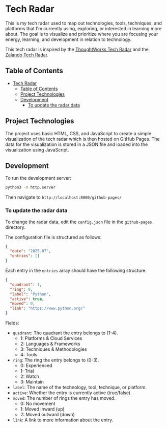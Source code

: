 # Tech Radar

This is my tech radar used to map out technologies, tools, techniques, and platforms that I'm currently using, exploring, or interested in learning more about. The goal is to visualize and prioritize where you are focusing your energy, learning, and development in relation to technology.

This tech radar is inspired by the [ThoughtWorks Tech Radar](https://www.thoughtworks.com/radar) and the [Zalando Tech Radar](https://opensource.zalando.com/tech-radar).

## Table of Contents

- [Tech Radar](#tech-radar)
  - [Table of Contents](#table-of-contents)
  - [Project Technologies](#project-technologies)
  - [Development](#development)
    - [To update the radar data](#to-update-the-radar-data)

## Project Technologies

The project uses basic HTML, CSS, and JavaScript to create a simple visualization of the tech radar which is then hosted on GitHub Pages. The data for the visualization is stored in a JSON file and loaded into the visualization using JavaScript.

## Development

To run the development server:

```bash
python3 -m http.server
```

Then navigate to `http://localhost:8000/github-pages/`

### To update the radar data

To change the radar data, edit the `config.json` file in the `github-pages` directory.

The configuration file is structured as follows:

```json
{
  "date": "2025.07",
  "entries": []
}
```

Each entry in the `entries` array should have the following structure:

```json
{
  "quadrant": 1,
  "ring": 0,
  "label": "Python",
  "active": true,
  "moved": 0,
  "link": "https://www.python.org/"
}
```

Fields:

- `quadrant`: The quadrant the entry belongs to (1-4).
  - 1: Platforms & Cloud Services
  - 2: Languages & Frameworks
  - 3: Techniques & Methodologies
  - 4: Tools
- `ring`: The ring the entry belongs to (0-3).
  - 0: Experienced
  - 1: Trial
  - 2: Watch
  - 3: Maintain
- `label`: The name of the technology, tool, technique, or platform.
- `active`: Whether the entry is currently active (true/false).
- `moved`: The number of rings the entry has moved.
  - 0: No movement
  - 1: Moved inward (up)
  - 2: Moved outward (down)
- `link`: A link to more information about the entry.

